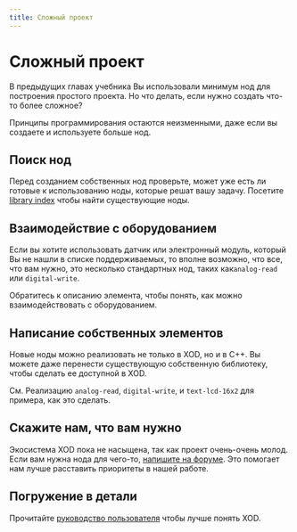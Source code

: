 ```yaml
---
title: Сложный проект
---
```


# Сложный проект

В предыдущих главах учебника Вы использовали минимум нод для построения простого проекта. Но что делать, если нужно создать что-то более сложное?

Принципы программирования остаются неизменными, даже если вы создаете и используете больше нод.

## Поиск нод

Перед созданием собственных нод проверьте, может уже есть ли готовые к использованию ноды, которые решат вашу задачу. Посетите [library index](/libs/) чтобы найти существующие ноды.

## Взаимодействие с оборудованием

Если вы хотите использовать датчик или электронный модуль, который Вы не нашли в списке поддерживаемых, то вполне возможно, что все, что вам нужно, это несколько стандартных нод, таких как`analog-read` или `digital-write`.

Обратитесь к описанию элемента, чтобы понять, как можно взаимодействовать с оборудованием.

## Написание собственных элементов

Новые ноды можно реализовать не только в XOD, но и в C++. Вы можете даже перенести существующую собственную библиотеку, чтобы сделать ее доступной в XOD.

См. Реализацию `analog-read`, `digital-write`, и `text-lcd-16x2` для примера, как это сделать.

## Скажите нам, что вам нужно

Экосистема XOD пока не насыщена, так как проект очень-очень молод. Если вам нужна нода для чего-то, [напишите на форуме](//forum.xod.io). Это помогает нам лучше расставить приоритеты в нашей работе.

## Погружение в детали

Прочитайте [руководство пользователя](/docs/#users-guide) чтобы лучше понять XOD.
